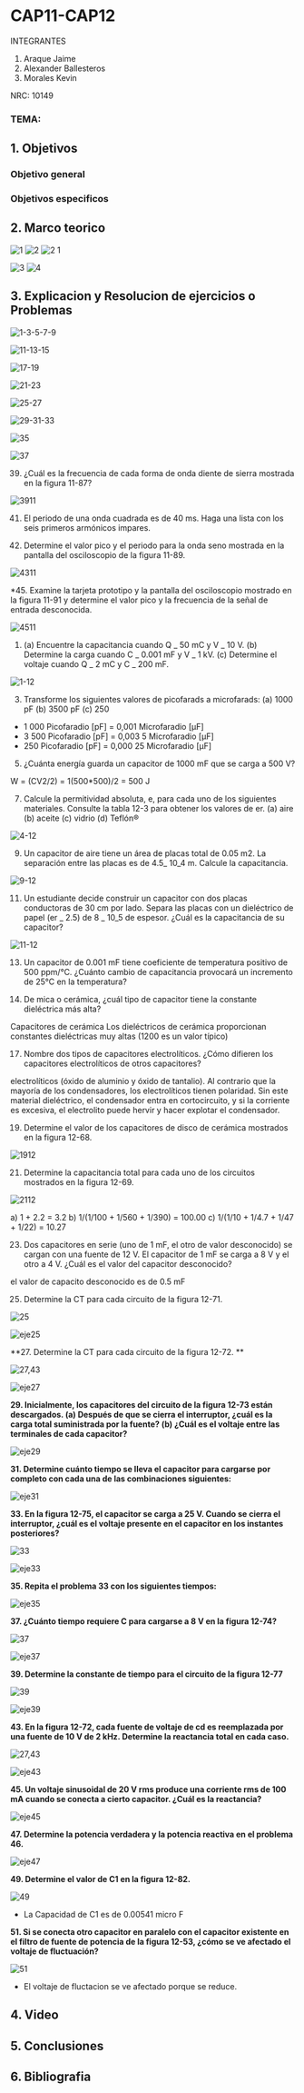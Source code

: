 # CAP11-CAP12
INTEGRANTES

1. Araque Jaime
2. Alexander Ballesteros
3. Morales Kevin

NRC: 10149

### TEMA: 

## 1. Objetivos
### Objetivo general

### Objetivos especificos

## 2. Marco teorico

![1](https://user-images.githubusercontent.com/93224166/149871415-a637a5f1-fe94-49b6-9be7-6f2176a40a4e.png)
![2](https://user-images.githubusercontent.com/93224166/149871418-8c1deff8-c6ff-4625-b4f6-447947dfb30e.png)
![2 1](https://user-images.githubusercontent.com/93224166/149871417-0ca3f618-64e9-4270-acbe-1ba0d207c195.png)

![3](https://user-images.githubusercontent.com/93224166/149871419-a1e7d924-1574-43e6-a3f3-47f284e85cb6.png)
![4](https://user-images.githubusercontent.com/93224166/149871422-83b1e621-7df0-4798-aa28-2221a0cea31e.png)


## 3. Explicacion y Resolucion de ejercicios o Problemas



![1-3-5-7-9](https://user-images.githubusercontent.com/93928146/149858773-834c189e-1767-44e2-a346-d4e62888d539.PNG)


![11-13-15](https://user-images.githubusercontent.com/93928146/149858781-839cd9d1-f8fb-4261-a6a2-2d97095941e1.PNG)


![17-19](https://user-images.githubusercontent.com/93928146/149858786-f29f2b62-d0ea-4761-a39d-8f4109a14f46.PNG)


![21-23](https://user-images.githubusercontent.com/93928146/149858791-fc270520-2e7e-469b-827c-021fe0ac9008.PNG)


![25-27](https://user-images.githubusercontent.com/93928146/149858796-b5195fa4-bd4a-47b4-a38b-fc73dc5a80b8.PNG)


![29-31-33](https://user-images.githubusercontent.com/93928146/149858807-0668e705-ce73-491a-b093-51ade4fb46cb.PNG)


![35](https://user-images.githubusercontent.com/93928146/149858810-de543343-33bb-4dab-b5f4-1c2c846fdf2f.PNG)


![37](https://user-images.githubusercontent.com/93928146/149858817-312bdfe7-0003-43bf-ab71-985e5b69e9e6.PNG)





39. ¿Cuál es la frecuencia de cada forma de onda diente de sierra mostrada en la figura 11-87?

![3911](https://user-images.githubusercontent.com/93951775/149837801-6e547a20-4e0a-4c29-b2b9-bab200987818.JPG)

41. El periodo de una onda cuadrada es de 40 ms. Haga una lista con los seis primeros armónicos impares.

43. Determine el valor pico y el periodo para la onda seno mostrada en la pantalla del osciloscopio de la
figura 11-89.


![4311](https://user-images.githubusercontent.com/93951775/149837809-f403e2d4-aa5a-4fb7-9793-56a79a73908d.JPG)

*45. Examine la tarjeta prototipo y la pantalla del osciloscopio mostrado en la figura 11-91 y determine el
valor pico y la frecuencia de la señal de entrada desconocida.

![4511](https://user-images.githubusercontent.com/93951775/149837818-60159f8b-816c-4335-b830-15d725671d1d.JPG)

1. (a) Encuentre la capacitancia cuando Q _ 50 mC y V _ 10 V.
(b) Determine la carga cuando C _ 0.001 mF y V _ 1 kV.
(c) Determine el voltaje cuando Q _ 2 mC y C _ 200 mF.


![1-12](https://user-images.githubusercontent.com/93951775/149941169-1a769c55-89c7-4dff-9ed5-a1be88e84d9a.JPG)

3. Transforme los siguientes valores de picofarads a microfarads:
(a) 1000 pF (b) 3500 pF (c) 250 

* 1 000 Picofaradio [pF] = 0,001 Microfaradio [µF]
* 3 500 Picofaradio [pF] = 0,003 5 Microfaradio [µF]
* 250 Picofaradio [pF] = 0,000 25 Microfaradio [µF]

5. ¿Cuánta energía guarda un capacitor de 1000 mF que se carga a 500 V?

W = (CV2/2)
= 1(500*500)/2
= 500 J

7. Calcule la permitividad absoluta, e, para cada uno de los siguientes materiales. Consulte la tabla 12-3
para obtener los valores de er.
(a)	aire (b) aceite (c) vidrio (d) Teflón®

![4-12](https://user-images.githubusercontent.com/93951775/149935981-e3025443-91e9-4ef6-930d-247953318833.JPG)

9. Un capacitor de aire tiene un área de placas total de 0.05 m2. La separación entre las placas es de 4.5_ 10_4 m. Calcule la capacitancia.

![9-12](https://user-images.githubusercontent.com/93951775/149935987-640d6aad-95df-4faf-af0b-be159bd0b09b.JPG)

11. Un estudiante decide construir un capacitor con dos placas conductoras de 30 cm por lado. Separa las
placas con un dieléctrico de papel (er _ 2.5) de 8 _ 10_5 de espesor. ¿Cuál es la capacitancia de su capacitor?

![11-12](https://user-images.githubusercontent.com/93951775/149936013-4890172c-347e-46d7-bf7e-635702d67094.JPG)

13. Un capacitor de 0.001 mF tiene coeficiente de temperatura positivo de 500 ppm/°C. ¿Cuánto cambio
de capacitancia provocará un incremento de 25°C en la temperatura?

15. De mica o cerámica, ¿cuál tipo de capacitor tiene la constante dieléctrica más alta?

Capacitores de cerámica Los dieléctricos de cerámica proporcionan constantes dieléctricas
muy altas (1200 es un valor típico)

17. Nombre dos tipos de capacitores electrolíticos. ¿Cómo difieren los capacitores electrolíticos de otros
capacitores?

electrolíticos (óxido de aluminio y óxido de tantalio).
Al contrario que la mayoría de los condensadores, los electrolíticos tienen polaridad. 
Sin este material dieléctrico, el condensador entra en cortocircuito, y si la corriente es excesiva, el electrolito puede hervir y hacer explotar el condensador.



19. Determine el valor de los capacitores de disco de cerámica mostrados en la figura 12-68.

![1912](https://user-images.githubusercontent.com/93951775/149837836-73b8b300-c54e-4b6a-aa89-ddf606f550f1.JPG)

21. Determine la capacitancia total para cada uno de los circuitos mostrados en la figura 12-69.

![2112](https://user-images.githubusercontent.com/93951775/149837845-408e94e4-a3e8-468d-8bc0-c6de2ce8048e.JPG)

a) 1 + 2.2 = 3.2
b) 1/(1/100 + 1/560 + 1/390) = 100.00
c) 1/(1/10 + 1/4.7 + 1/47 + 1/22) = 10.27

23. Dos capacitores en serie (uno de 1 mF, el otro de valor desconocido) se cargan con una fuente de 12 V.
El capacitor de 1 mF se carga a 8 V y el otro a 4 V. ¿Cuál es el valor del capacitor desconocido?

el valor de capacito desconocido es de 0.5 mF

25. Determine la CT para cada circuito de la figura 12-71.

![25](https://user-images.githubusercontent.com/93224166/149871424-bbb26f86-d0ec-487f-b035-8aad4d538311.png)

![eje25](https://user-images.githubusercontent.com/93224166/149871437-7193bacf-44e7-44a2-942d-50ff96853d22.png)


**27. Determine la CT para cada circuito de la figura 12-72. **

![27,43](https://user-images.githubusercontent.com/93224166/149871425-79641195-9986-4a28-91b4-9cb7da602327.png)

![eje27](https://user-images.githubusercontent.com/93224166/149871438-2b17b24e-aa91-40d6-b818-4fa0baf952e5.png)

**29. Inicialmente, los capacitores del circuito de la figura 12-73 están descargados. (a) Después de que se cierra el interruptor, ¿cuál es la carga total suministrada por la fuente? (b) ¿Cuál es el voltaje entre las terminales de cada capacitor?**

![eje29](https://user-images.githubusercontent.com/93224166/149871440-8faacf91-d71c-45cd-866f-5c83510245e6.png)

**31. Determine cuánto tiempo se lleva el capacitor para cargarse por completo con cada una de las combinaciones siguientes:** 

![eje31](https://user-images.githubusercontent.com/93224166/149871443-ea397a21-5732-44ab-9f0c-1ffb71516a86.png)

**33. En la figura 12-75, el capacitor se carga a 25 V. Cuando se cierra el interruptor, ¿cuál es el voltaje presente en el capacitor en los instantes posteriores?**

![33](https://user-images.githubusercontent.com/93224166/149871426-0cc55012-9a20-4dab-8526-2e732167ce81.png)

![eje33](https://user-images.githubusercontent.com/93224166/149871444-81e00d79-c8e9-4335-bcda-555d1246654f.png)

**35. Repita el problema 33 con los siguientes tiempos:**




![eje35](https://user-images.githubusercontent.com/93224166/149871446-e9e20b95-323c-483b-bf94-4e1162fd0dcb.png)

**37. ¿Cuánto tiempo requiere C para cargarse a 8 V en la figura 12-74?**

![37](https://user-images.githubusercontent.com/93224166/149871428-63b4bfcf-7739-4488-9eeb-6be6863007d6.png)

![eje37](https://user-images.githubusercontent.com/93224166/149871406-e774f081-8ab5-42a2-8350-ebb0debed589.png)


**39. Determine la constante de tiempo para el circuito de la figura 12-77**

![39](https://user-images.githubusercontent.com/93224166/149871430-68cd6aa8-d61c-4948-8dbf-f10070a7ab90.png)

![eje39](https://user-images.githubusercontent.com/93224166/149871409-e308cc0a-c906-4bbf-820b-0a4a4414ac8c.png)

**43. En la figura 12-72, cada fuente de voltaje de cd es reemplazada por una fuente de 10 V de 2 kHz. Determine la reactancia total en cada caso.**

![27,43](https://user-images.githubusercontent.com/93224166/149871425-79641195-9986-4a28-91b4-9cb7da602327.png)

![eje43](https://user-images.githubusercontent.com/93224166/149871411-73e8c55f-3a8c-4b75-b1bd-c3d1b85a643c.png)

**45. Un voltaje sinusoidal de 20 V rms produce una corriente rms de 100 mA cuando se conecta a cierto capacitor. ¿Cuál es la reactancia?**

![eje45](https://user-images.githubusercontent.com/93224166/149871413-8f3a8157-87f1-4058-a301-c09c6b8743a6.png)

**47. Determine la potencia verdadera y la potencia reactiva en el problema 46.**

![eje47](https://user-images.githubusercontent.com/93224166/149871414-b734c949-12ce-4fa0-be14-2fb24d18496f.png)

**49. Determine el valor de C1 en la figura 12-82.**

![49](https://user-images.githubusercontent.com/93224166/149871434-9636df12-3a7b-4399-bfbb-f2f352286adb.png)

* La Capacidad de C1 es de 0.00541 micro F

**51. Si se conecta otro capacitor en paralelo con el capacitor existente en el filtro de fuente de potencia de la figura 12-53, ¿cómo se ve afectado el voltaje de fluctuación?**

![51](https://user-images.githubusercontent.com/93224166/149871994-b98919e0-8c1e-488f-b97e-b9a1e7106e74.png)
* El voltaje de fluctacion se ve afectado porque se reduce.










## 4. Video 

## 5. Conclusiones

## 6. Bibliografia
